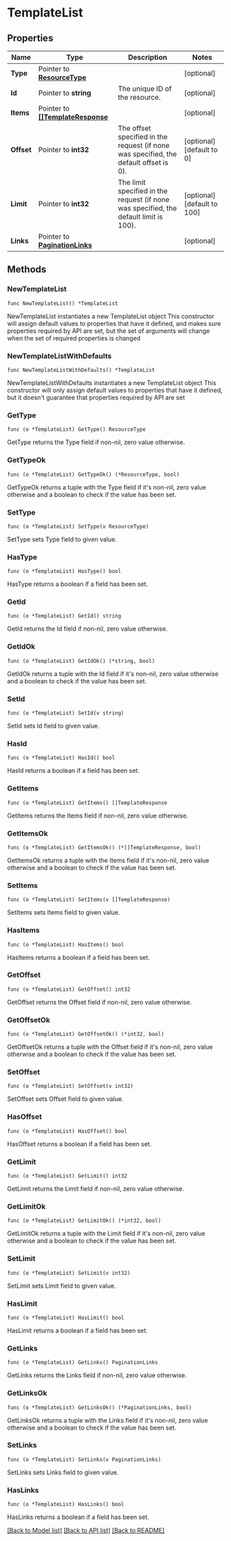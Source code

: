 # TemplateList

## Properties

Name | Type | Description | Notes
------------ | ------------- | ------------- | -------------
**Type** | Pointer to [**ResourceType**](ResourceType.md) |  | [optional] 
**Id** | Pointer to **string** | The unique ID of the resource. | [optional] 
**Items** | Pointer to [**[]TemplateResponse**](TemplateResponse.md) |  | [optional] 
**Offset** | Pointer to **int32** | The offset specified in the request (if none was specified, the default offset is 0).  | [optional] [default to 0]
**Limit** | Pointer to **int32** | The limit specified in the request (if none was specified, the default limit is 100).  | [optional] [default to 100]
**Links** | Pointer to [**PaginationLinks**](PaginationLinks.md) |  | [optional] 

## Methods

### NewTemplateList

`func NewTemplateList() *TemplateList`

NewTemplateList instantiates a new TemplateList object
This constructor will assign default values to properties that have it defined,
and makes sure properties required by API are set, but the set of arguments
will change when the set of required properties is changed

### NewTemplateListWithDefaults

`func NewTemplateListWithDefaults() *TemplateList`

NewTemplateListWithDefaults instantiates a new TemplateList object
This constructor will only assign default values to properties that have it defined,
but it doesn't guarantee that properties required by API are set

### GetType

`func (o *TemplateList) GetType() ResourceType`

GetType returns the Type field if non-nil, zero value otherwise.

### GetTypeOk

`func (o *TemplateList) GetTypeOk() (*ResourceType, bool)`

GetTypeOk returns a tuple with the Type field if it's non-nil, zero value otherwise
and a boolean to check if the value has been set.

### SetType

`func (o *TemplateList) SetType(v ResourceType)`

SetType sets Type field to given value.

### HasType

`func (o *TemplateList) HasType() bool`

HasType returns a boolean if a field has been set.

### GetId

`func (o *TemplateList) GetId() string`

GetId returns the Id field if non-nil, zero value otherwise.

### GetIdOk

`func (o *TemplateList) GetIdOk() (*string, bool)`

GetIdOk returns a tuple with the Id field if it's non-nil, zero value otherwise
and a boolean to check if the value has been set.

### SetId

`func (o *TemplateList) SetId(v string)`

SetId sets Id field to given value.

### HasId

`func (o *TemplateList) HasId() bool`

HasId returns a boolean if a field has been set.

### GetItems

`func (o *TemplateList) GetItems() []TemplateResponse`

GetItems returns the Items field if non-nil, zero value otherwise.

### GetItemsOk

`func (o *TemplateList) GetItemsOk() (*[]TemplateResponse, bool)`

GetItemsOk returns a tuple with the Items field if it's non-nil, zero value otherwise
and a boolean to check if the value has been set.

### SetItems

`func (o *TemplateList) SetItems(v []TemplateResponse)`

SetItems sets Items field to given value.

### HasItems

`func (o *TemplateList) HasItems() bool`

HasItems returns a boolean if a field has been set.

### GetOffset

`func (o *TemplateList) GetOffset() int32`

GetOffset returns the Offset field if non-nil, zero value otherwise.

### GetOffsetOk

`func (o *TemplateList) GetOffsetOk() (*int32, bool)`

GetOffsetOk returns a tuple with the Offset field if it's non-nil, zero value otherwise
and a boolean to check if the value has been set.

### SetOffset

`func (o *TemplateList) SetOffset(v int32)`

SetOffset sets Offset field to given value.

### HasOffset

`func (o *TemplateList) HasOffset() bool`

HasOffset returns a boolean if a field has been set.

### GetLimit

`func (o *TemplateList) GetLimit() int32`

GetLimit returns the Limit field if non-nil, zero value otherwise.

### GetLimitOk

`func (o *TemplateList) GetLimitOk() (*int32, bool)`

GetLimitOk returns a tuple with the Limit field if it's non-nil, zero value otherwise
and a boolean to check if the value has been set.

### SetLimit

`func (o *TemplateList) SetLimit(v int32)`

SetLimit sets Limit field to given value.

### HasLimit

`func (o *TemplateList) HasLimit() bool`

HasLimit returns a boolean if a field has been set.

### GetLinks

`func (o *TemplateList) GetLinks() PaginationLinks`

GetLinks returns the Links field if non-nil, zero value otherwise.

### GetLinksOk

`func (o *TemplateList) GetLinksOk() (*PaginationLinks, bool)`

GetLinksOk returns a tuple with the Links field if it's non-nil, zero value otherwise
and a boolean to check if the value has been set.

### SetLinks

`func (o *TemplateList) SetLinks(v PaginationLinks)`

SetLinks sets Links field to given value.

### HasLinks

`func (o *TemplateList) HasLinks() bool`

HasLinks returns a boolean if a field has been set.


[[Back to Model list]](../README.md#documentation-for-models) [[Back to API list]](../README.md#documentation-for-api-endpoints) [[Back to README]](../README.md)


